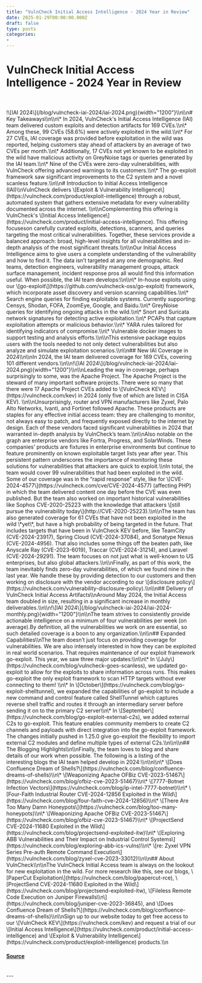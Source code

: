 ```yaml
---
title: "VulnCheck Initial Access Intelligence - 2024 Year in Review"
date: 2025-01-29T00:00:00.000Z
draft: false
type: posts
categories: 
- 
---
```

# VulnCheck Initial Access Intelligence - 2024 Year in Review

<br/>

<br/>
!\[IAI 2024\](/blog/vulncheck-iai-2024/iai-2024.png){width="1200"}\\n\\n# Key Takeaways\\n\\n\* In 2024, VulnCheck's Initial Access Intelligence (IAI) team delivered custom exploits and detection artifacts for 169 CVEs.\\n\* Among these, 99 CVEs (58.6%) were actively exploited in the wild.\\n\* For 27 CVEs, IAI coverage was provided before exploitation in the wild was reported, helping customers stay ahead of attackers by an average of two CVEs per month.\\n\* Additionally, 17 CVEs not yet known to be exploited in the wild have malicious activity on GreyNoise tags or queries generated by the IAI team.\\n\* Nine of the CVEs were zero-day vulnerabilities, with VulnCheck offering advanced warnings to its customers.\\n\* The go-exploit framework saw significant improvements to the C2 system and a novel scanless feature.\\n\\n# Introduction to Initial Access Intelligence (IAI)\\nVulnCheck delivers \[Exploit & Vulnerability Intelligence\](https://vulncheck.com/product/exploit-intelligence) through a robust, automated system that gathers extensive metadata for every vulnerability documented across the internet. \\n\\nComplementing this offering is VulnCheck's \[Initial Access Intelligence\](https://vulncheck.com/product/initial-access-intelligence). This offering focuseson carefully curated exploits, detections, scanners, and queries targeting the most critical vulnerabilities. Together, these services provide a balanced approach: broad, high-level insights for all vulnerabilities and in-depth analysis of the most significant threats.\\n\\nOur Initial Access Intelligence aims to give users a complete understanding of the vulnerability and how to find it. The data isn’t targeted at any one demographic. Red teams, detection engineers, vulnerability management groups, attack surface management, incident response pros all would find this information useful. When possible, the IAI team develops:\\n\\n\* In-house exploits using our \[go-exploit\](https://github.com/vulncheck-oss/go-exploit) framework, which incorporate asset discovery and version scanning capabilities.\\n\* Search engine queries for finding exploitable systems. Currently supporting: Censys, Shodan, FOFA, ZoomEye, Google, and Baidu.\\n\* GreyNoise queries for identifying ongoing attacks in the wild.\\n\* Snort and Suricata network signatures for detecting active exploitation.\\n\* PCAPs that capture exploitation attempts or malicious behavior.\\n\* YARA rules tailored for identifying indicators of compromise.\\n\* Vulnerable docker images to support testing and analysis efforts.\\n\\nThis extensive package equips users with the tools needed to not only detect vulnerabilities but also analyze and simulate exploitation scenarios.\\n\\n## New IAI Coverage in 2024\\n\\nIn 2024, the IAI team delivered coverage for 169 CVEs, covering 101 different vendors.\\n\\n!\[IAI 2024\](/blog/vulncheck-iai-2024/iai-2024.png){width="1200"}\\n\\nLeading the way in coverage, perhaps surprisingly to some, was the Apache Project. The Apache Project is the steward of many important software projects. There were so many that there were 17 Apache Project CVEs added to \[VulnCheck KEV\](https://vulncheck.com/kev) in 2024 (only five of which are listed in CISA KEV). \\n\\nUnsurprisingly, router and VPN manufacturers like Zyxel, Palo Alto Networks, Ivanti, and Fortinet followed Apache. These products are staples for any effective initial access team: they are challenging to monitor, not always easy to patch, and frequently exposed directly to the internet by design. Each of these vendors faced significant vulnerabilities in 2024 that warranted in-depth analysis by VulnCheck’s team.\\n\\nAlso notable on the graph are enterprise vendors like Fortra, Progress, and SolarWinds. These companies’ products are fixtures in enterprise environments but continue to feature prominently on known exploitable target lists year after year. This persistent pattern underscores the importance of monitoring these solutions for vulnerabilities that attackers are quick to exploit.\\nIn total, the team would cover 99 vulnerabilities that had been exploited in the wild. Some of our coverage was in the “rapid response” style, like for \[CVE-2024-4577\](https://vulncheck.com/cve/CVE-2024-4577) (affecting PHP) in which the team delivered content one day before the CVE was even published. But the team also worked on important historical vulnerabilities like Sophos CVE-2020-25223 with the knowledge that attackers \[still pursue the vulnerability today\](http://CVE-2020-25223).\\n\\nThe team has also generated coverage for 61 CVEs that have not been exploited in the wild \*yet\*, but have a high probability of being targeted in the future. That includes targets that have been in VulnCheck KEV before, like TeamCity (CVE-2024-23917), Spring Cloud (CVE-2024-37084), and Sonatype Nexus (CVE-2024-4956). That also includes some things off the beaten path, like Anyscale Ray (CVE-2023-6019), Traccar (CVE-2024-31214), and Laravel (CVE-2024-29291). The team focuses on not just what is well-known to US enterprises, but also global attackers.\\n\\nFinally, as part of this work, the team inevitably finds zero-day vulnerabilities, of which we found nine in the last year. We handle these by providing detection to our customers and then working on disclosure with the vendor according to our \[disclosure policy\](https://vulncheck.com/vulnerability-disclosure-policy).\\n\\n## Delivery of VulnCheck Initial Access Artifacts\\nAround May 2024, the Initial Access team doubled in size, resulting in a significant increase in monthly deliverables.\\n\\n!\[IAI 2024\](/blog/vulncheck-iai-2024/iai-2024-monthly.png){width="1200"}\\n\\nThe team strives to consistently provide actionable intelligence on a minimum of four vulnerabilities per week (on average).By definition, all the vulnerabilities we work on are essential, so such detailed coverage is a boon to any organization.\\n\\n## Expanded Capabilities\\nThe team doesn’t just focus on providing coverage for vulnerabilities. We are also intensely interested in how they can be exploited in real world scenarios. That requires maintenance of our exploit framework go-exploit. This year, we saw three major updates:\\n\\n\* In \[July\](https://vulncheck.com/blog/vulncheck-goes-scanless), we updated go-exploit to allow for the exploits to share information across runs. This makes go-exploit the only exploit framework to scan HTTP targets without ever connecting to them! \\n\* In \[October\](https://vulncheck.com/blog/go-exploit-shelltunnel), we expanded the capabilities of go-exploit to include a new command and control feature called ShellTunnel which captures reverse shell traffic and routes it through an intermediary server before sending it on to the primary C2 server\\n\* In \[September\](https://vulncheck.com/blog/go-exploit-external-c2s), we added external C2s to go-exploit. This feature enables community members to create C2 channels and payloads with direct integration into the go-exploit framework. The changes initially pushed in 1.25.0 give go-exploit the flexibility to import external C2 modules and define multiple types of external C2s.\\n\\n\\n## The Blogging Highlights\\n\\nFinally, the team loves to blog and share details of our work when possible. The following is a listing of the interesting blogs the IAI team helped develop in 2024:\\n\\n\\n\* \[Does Confluence Dream of Shells?\](https://vulncheck.com/blog/confluence-dreams-of-shells)\\n\* \[Weaponizing Apache OFBiz CVE-2023-51467\](https://vulncheck.com/blog/ofbiz-cve-2023-51467)\\n\* \[7777-Botnet Infection Vectors\](https://vulncheck.com/blog/ip-intel-7777-botnet)\\n\* \[Four-Faith Industrial Router CVE-2024-12856 Exploited in the Wild\](https://vulncheck.com/blog/four-faith-cve-2024-12856)\\n\* \[There Are Too Many Damn Honeypots\](https://vulncheck.com/blog/too-many-honeypots)\\n\* \[Weaponizing Apache OFBiz CVE-2023-51467\](https://vulncheck.com/blog/ofbiz-cve-2023-51467)\\n\* \[ProjectSend CVE-2024-11680 Exploited in the Wild\](https://vulncheck.com/blog/projectsend-exploited-itw)\\n\* \[Exploring ABB Vulnerabilities and Their Impact on Industrial Control Systems\](https://vulncheck.com/blog/exploring-abb-ics-vulns)\\n\* \[re: Zyxel VPN Series Pre-auth Remote Command Execution\](https://vulncheck.com/blog/zyxel-cve-2023-33012)\\n\\n## About VulnCheck\\n\\nThe VulnCheck Initial Access team is always on the lookout for new exploitation in the wild. For more research like this, see our blogs, \[PaperCut Exploitation\](https://vulncheck.com/blog/papercut-rce), \[ProjectSend CVE-2024-11680 Exploited in the Wild\](https://vulncheck.com/blog/projectsend-exploited-itw), \[Fileless Remote Code Execution on Juniper Firewalls\\n\](https://vulncheck.com/blog/juniper-cve-2023-36845), and \[Does Confluence Dream of Shells?\](https://vulncheck.com/blog/confluence-dreams-of-shells)\\n\\nSign up to our website today to get free access to our \[VulnCheck KEV\](https://vulncheck.com/kev) and request a trial of our \[Initial Access Intelligence\](https://vulncheck.com/product/initial-access-intelligence) and \[Exploit & Vulnerability Intelligence\](https://vulncheck.com/product/exploit-intelligence) products.\\n

#### [Source](https://vulncheck.com/blog/vulncheck-iai-2024)

<br/>
---
